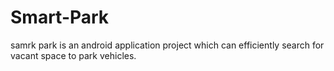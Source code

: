 # Smart-Park
samrk park is an android application project which can efficiently search for vacant space to park vehicles.
